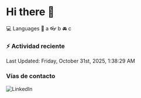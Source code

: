 # Hi there 👋

:computer: Languages
:pencil: a
:eyeglasses: b
:oncoming_automobile: c

### :zap: Actividad reciente
<!--RECENT_ACTIVITY:start-->
<!--RECENT_ACTIVITY:end-->
<!--RECENT_ACTIVITY:last_update-->
Last Updated: Friday, October 31st, 2025, 1:38:29 AM
<!--RECENT_ACTIVITY:last_update_end-->

### Vías de contacto

![LinkedIn](https://www.linkedin.com/in/irving-hernández-226846205/)
